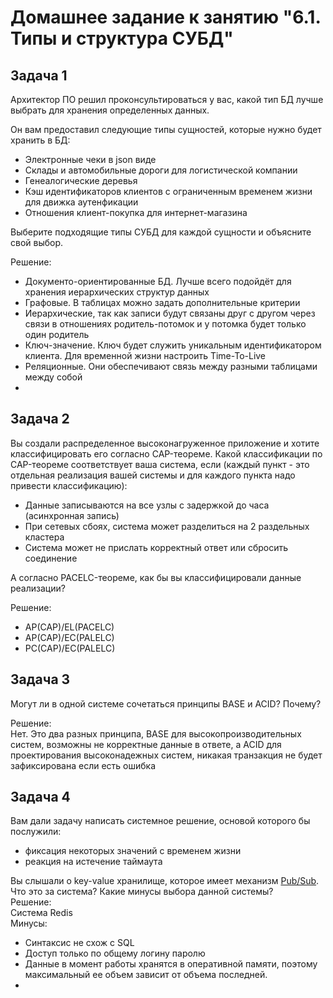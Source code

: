 # Домашнее задание к занятию "6.1. Типы и структура СУБД"

## Задача 1

Архитектор ПО решил проконсультироваться у вас, какой тип БД 
лучше выбрать для хранения определенных данных.

Он вам предоставил следующие типы сущностей, которые нужно будет хранить в БД:

- Электронные чеки в json виде
- Склады и автомобильные дороги для логистической компании
- Генеалогические деревья
- Кэш идентификаторов клиентов с ограниченным временем жизни для движка аутенфикации
- Отношения клиент-покупка для интернет-магазина

Выберите подходящие типы СУБД для каждой сущности и объясните свой выбор.

Решение:  
- Документо-ориентированные БД. Лучше всего подойдёт для хранения иерархических структур данных  
- Графовые. В таблицах можно задать дополнительные критерии
- Иерархические, так как записи будут связаны друг с другом через связи в отношениях родитель-потомок и у потомка будет только один родитель
- Ключ-значение. Ключ будет служить уникальным идентификатором клиента. Для временной жизни настроить Time-To-Live
- Реляционные. Они обеспечивают связь между разными таблицами между собой
- 
## Задача 2

Вы создали распределенное высоконагруженное приложение и хотите классифицировать его согласно 
CAP-теореме. Какой классификации по CAP-теореме соответствует ваша система, если 
(каждый пункт - это отдельная реализация вашей системы и для каждого пункта надо привести классификацию):

- Данные записываются на все узлы с задержкой до часа (асинхронная запись)
- При сетевых сбоях, система может разделиться на 2 раздельных кластера
- Система может не прислать корректный ответ или сбросить соединение

А согласно PACELC-теореме, как бы вы классифицировали данные реализации?

Решение:  
- AP(CAP)/EL(PACELC)
- AP(CAP)/EC(PALELC)
- PC(CAP)/EC(PALELC)

## Задача 3

Могут ли в одной системе сочетаться принципы BASE и ACID? Почему?  

Решение:  
Нет. Это два разных принципа, BASE для высокопроизводительных систем, возможны не корректные данные в ответе, а ACID для проектирования высоконадежных систем, никакая транзакция не будет зафиксирована если есть ошибка

## Задача 4

Вам дали задачу написать системное решение, основой которого бы послужили:

- фиксация некоторых значений с временем жизни
- реакция на истечение таймаута

Вы слышали о key-value хранилище, которое имеет механизм [Pub/Sub](https://habr.com/ru/post/278237/). 
Что это за система? Какие минусы выбора данной системы?  
Решение:  
Система Redis  
Минусы:
- Синтаксис не схож с SQL
- Доступ только по общему логину паролю
- Данные в момент работы хранятся в оперативной памяти, поэтому максимальный ее объем зависит от объема последней.
- 
